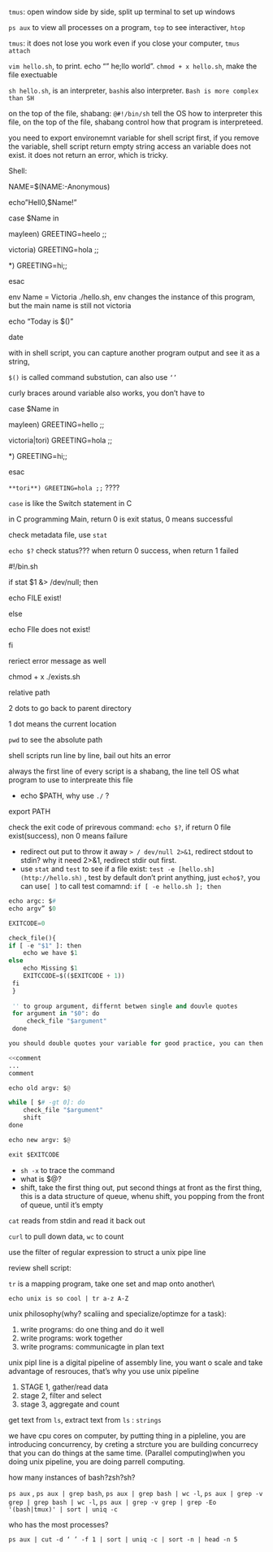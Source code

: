 `tmus`: open window side by side, split up terminal to set up windows

`ps aux` to view all processes on a program,  `top` to see interactiver, `htop`

`tmus`: it does not lose you work even if you close your computer, `tmus attach`

`vim hello.sh`, to print. echo “” he;llo world”. `chmod + x hello.sh`, make the file exectuable

`sh hello.sh`, is an interpreter, `bash`is also interpreter.  `Bash is more complex than SH`

on the top of the file, shabang: `@#!/bin/sh` tell the OS how to interpreter this file, on the top of the file, shabang control how that program is interpreteed.

you need to export environemnt variable for shell script first, if you remove the variable, shell script return empty string access an variable does not exist. it does not return an error, which is tricky.

Shell:

NAME=$(NAME:-Anonymous)

echo”Hell0,$Name!”

case $Name in

mayleen) GREETING=heelo ;;

victoria)  GREETING=hola ;;

*) GREETING=hi;;

esac

env Name = Victoria ./hello.sh, env changes the instance of this program, but the main name is still not victoria

echo “Today is $()” 

date

with in shell script, you can capture another program output and see it as a string,

`$()` is called command substution, can also use `‘’`

curly braces around variable also works, you don’t have to 

case $Name in

mayleen) GREETING=hello ;;

victoria|tori)  GREETING=hola ;;

*) GREETING=hi;;

esac

`**tori**) GREETING=hola ;;` ????

`case` is like the Switch statement in C

in C programming Main, return 0 is exit status, 0 means successful

check metadata file, use `stat`

`echo $?` check status??? when return 0 success, when return 1 failed

#!/bin.sh

if stat $1  &> /dev/null; then

echo FILE exist!

else

echo FIle does not exist!

fi

reriect error message as well

chmod + x ./exists.sh





relative path 

2 dots to go back to parent directory

1 dot means the current location

`pwd` to see the absolute path

shell scripts run line by line, bail out hits an error

always the first line of every script is a shabang, the line tell OS what program to use to interpreate this file

- echo $PATH, why use `./` ?

export PATH

check the exit code of prirevous command: `echo $?`, if return 0 file exist(success), non 0 means failure

- redirect out put to throw it away  `> / dev/null 2>&1`, redirect stdout to stdin? why it need 2>&1, redirect stdir out first.
- use `stat` and `test` to see if a file exist: `test -e [hello.sh](http://hello.sh)` , test by default don’t print anything, just `echo$?`, you can use`[ ]` to call test comamnd: `if [ -e hello.sh ]; then`

```python
echo argc: $#
echo argv” $0

EXITCODE=0

check_file(){
if [ -e "$1" ]: then
	echo we have $1
else
	echo Missing $1
	EXITCCODE=$(($EXITCODE + 1))
 fi
 }
 
 '' to group argument, differnt betwen single and douvle quotes
 for argument in "$0": do
	 check_file "$argument"
 done

you should double quotes your variable for good practice, you can then group them?
```

```python
<<comment
...
comment

echo old argv: $@

while [ $# -gt 0]: do
	check_file "$argument"
	shift
done

echo new argv: $@

exit $EXITCODE
```

- `sh -x`  to trace the command
- what is $@?
- shift, take the first thing out, put second things at front as the first thing, this is a data structure of queue, whenu shift, you popping from the front of queue, until it’s empty

`cat` reads from stdin and read it back out





`curl` to pull down data, `wc` to count 

use the filter of regular expression to struct a unix pipe line

review shell script:

`tr` is a mapping program, take one set and map onto another\

`echo unix is so cool | tr a-z A-Z`

unix philosophy(why? scaliing and specialize/optimze for a task):

1. write programs: do one thing and do it well
2. write programs: work together
3. write programs: communicagte in plan text

unix pipl line is a digital pipeline of assembly line, you want o scale and take advantage of resrouces, that’s why you use unix pipeline

1. STAGE 1, gather/read data
2. stage 2, filter and select
3. stage 3, aggregate and count

get text from `ls`, extract text from `ls` : `strings`

we have cpu cores on computer, by putting thing in a pipleline, you are introducing concurrency, by creting a strcture you are building concurrecy that you can do things at the same time. (Parallel computing)when you doing unix pipeline, you are doing parrell computing.

how many instances of bash?zsh?sh?

`ps aux` , `ps aux | grep bash`,  `ps aux | grep bash | wc -l`, `ps aux | grep -v grep | grep bash | wc -l`, `ps aux | grep -v grep | grep -Eo '(bash|tmux)' | sort | uniq -c`

who has the most processes?

`ps aux | cut -d ‘ ’ -f 1 | sort | uniq -c | sort -n | head -n 5`